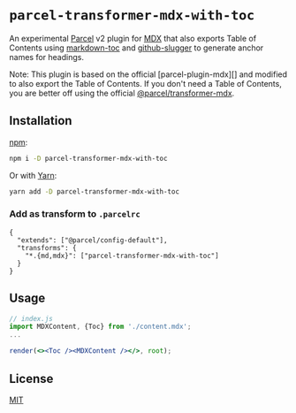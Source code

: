 # `parcel-transformer-mdx-with-toc`

An experimental [Parcel][] v2 plugin for [MDX][] that also exports Table of Contents using [markdown-toc][] and [github-slugger][] to generate anchor names for headings.

Note: This plugin is based on the official [parcel-plugin-mdx][] and modified to also export the Table of Contents. If you don't need a Table of Contents, you are better off using the official [@parcel/transformer-mdx][].

## Installation

[npm][]:

```sh
npm i -D parcel-transformer-mdx-with-toc
```

Or with [Yarn][]:

```sh
yarn add -D parcel-transformer-mdx-with-toc
```

### Add as transform to `.parcelrc`
```
{
  "extends": ["@parcel/config-default"],
  "transforms": {
    "*.{md,mdx}": ["parcel-transformer-mdx-with-toc"]
  }
}
````

## Usage

```jsx
// index.js
import MDXContent, {Toc} from './content.mdx';
...

render(<><Toc /><MDXContent /></>, root);
```

## License

[MIT][]

<!-- Definitions -->

[mit]: https://github.com/bjoerge/parcel-transformer-mdx-with-toc/license

[mdx]: https://github.com/mdx-js/mdx

[parcel]: https://parceljs.org

[npm]: https://docs.npmjs.com/cli/install

[yarn]: https://yarnpkg.com/lang/en/docs/cli/install/

[markdown-toc]: https://www.npmjs.com/package/markdown-toc

[github-slugger]: https://www.npmjs.com/package/github-slugger

[@parcel/transformer-mdx]: https://www.npmjs.com/package/@mdx-js/parcel-plugin-mdx

